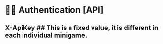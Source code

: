 # 🧑‍💻 Authentication [API]
## X-ApiKey ## This is a fixed value, it is different in each individual minigame.
